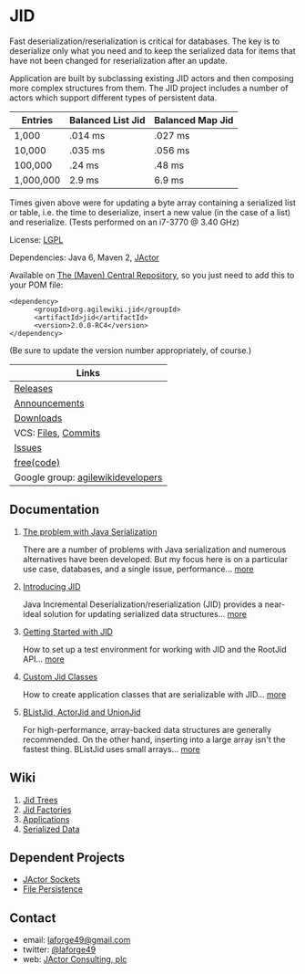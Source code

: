 # JID

Fast deserialization/reserialization is critical for databases. The key is to
deserialize only what you need and to keep the serialized data for items that have
not been changed for reserialization after an update.

Application are built by subclassing existing JID actors and then composing more
complex structures from them. The JID project includes a number of actors which
support different types of persistent data.

| Entries | Balanced List Jid | Balanced Map Jid |
| ------- | ----------------- | ---------------- |
| 1,000 | .014 ms | .027 ms |
| 10,000 | .035 ms | .056 ms |
| 100,000 | .24 ms | .48 ms |
| 1,000,000 | 2.9 ms | 6.9 ms |

Times given above were for updating a byte array containing a serialized list or table,
i.e. the time to deserialize, insert a new value (in the case of a list) and reserialize.
(Tests performed on an i7-3770 @ 3.40 GHz)

License: [LGPL](http://www.gnu.org/licenses/lgpl-2.1.txt)

Dependencies: Java 6, Maven 2, [JActor](https://github.com/laforge49/JActor)

Available on [The (Maven) Central Repository](http://search.maven.org/#search|ga|1|org.agilewiki),
so you just need to add this to your POM file:
```
<dependency>
      <groupId>org.agilewiki.jid</groupId>
      <artifactId>jid</artifactId>
      <version>2.0.0-RC4</version>
</dependency>
```
(Be sure to update the version number appropriately, of course.)

| Links |
| --------------- |
| [Releases](https://freecode.com/projects/jid/releases) |
| [Announcements](https://freecode.com/projects/jid/announcements) |
| [Downloads](http://jactor.sourceforge.net/) |
| VCS: [Files](https://github.com/laforge49/JID/), [Commits](https://github.com/laforge49/JID/commits/master) |
| [Issues](https://github.com/laforge49/JID/issues/) |
| [free(code)](http://freecode.com/projects/jid/) |
| Google group: [agilewikidevelopers](http://groups.google.com/group/agilewikidevelopers/) |

## Documentation
1. [The problem with Java Serialization](https://www.ibm.com/developerworks/mydeveloperworks/blogs/jactor/entry/the_problem_with_java_serialization53?lang=en)

    There are a number of problems with Java serialization and numerous alternatives have been developed.
    But my focus here is on a particular use case, databases, and a single issue, performance...
    [more](https://www.ibm.com/developerworks/mydeveloperworks/blogs/jactor/entry/the_problem_with_java_serialization53?lang=en)

1. [Introducing JID](https://www.ibm.com/developerworks/mydeveloperworks/blogs/jactor/entry/introducing_jid14?lang=en)

    Java Incremental Deserialization/reserialization (JID) provides a near-ideal solution for updating serialized data structures...
    [more](https://www.ibm.com/developerworks/mydeveloperworks/blogs/jactor/entry/introducing_jid14?lang=en)

1. [Getting Started with JID](https://www.ibm.com/developerworks/mydeveloperworks/blogs/jactor/entry/getting_started_with_jid12?lang=en)

    How to set up a test environment for working with JID and the RootJid API...
    [more](https://www.ibm.com/developerworks/mydeveloperworks/blogs/jactor/entry/getting_started_with_jid12?lang=en)

1. [Custom Jid Classes](https://www.ibm.com/developerworks/mydeveloperworks/blogs/jactor/entry/custom_jid_classes34?lang=en)

    How to create application classes that are serializable with JID...
    [more](https://www.ibm.com/developerworks/mydeveloperworks/blogs/jactor/entry/custom_jid_classes34?lang=en)

1. [BListJid, ActorJid and UnionJid](https://www.ibm.com/developerworks/mydeveloperworks/blogs/jactor/entry/blistjid5?lang=en)

    For high-performance, array-backed data structures are generally recommended. On the other hand, inserting into a large
    array isn't the fastest thing. BListJid uses small arrays...
    [more](https://www.ibm.com/developerworks/mydeveloperworks/blogs/jactor/entry/blistjid5?lang=en)

## Wiki
1.  [Jid Trees](https://github.com/laforge49/JID/wiki/Jid-Trees)
1.  [Jid Factories](https://github.com/laforge49/JID/wiki/JidFactories)
1.  [Applications](https://github.com/laforge49/JID/wiki/Applications)
1.  [Serialized Data](https://github.com/laforge49/JID/wiki/Serialized-Data)

## Dependent Projects
*   [JActor Sockets](https://github.com/laforge49/JASocket)
*   [File Persistence](https://github.com/laforge49/JFile)

## Contact
*   email:   laforge49@gmail.com
*   twitter: [@laforge49](https://twitter.com/laforge49)
*   web:     [JActor Consulting, plc](http://jactorconsulting.com)
